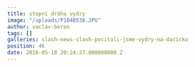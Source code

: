 ```yaml
---
title: stopní dráha vydry
image: "/uploads/P1040538.JPG"
author: vaclav-beran
tags: []
galleries: slash-news-slash-pocitali-jsme-vydry-na-dacicku
position: 46
date: 2016-05-18 20:24:27.000000000 Z
---
```

